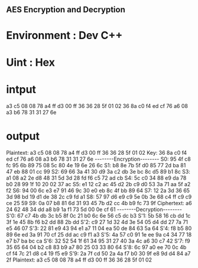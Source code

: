 ## AES Encryption and Decryption
# Environment : Dev C++
# Uint : Hex

# intput
a3 c5 08 08 78 a4 ff d3 00 ff 36 36 28 5f 01 02
36 8a c0 f4 ed cf 76 a6 08 a3 b6 78 31 31 27 6e
# output
<AES Encryption>
Plaintext: a3 c5 08 08 78 a4 ff d3 00 ff 36 36 28 5f 01 02
Key: 36 8a c0 f4 ed cf 76 a6 08 a3 b6 78 31 31 27 6e
--------Encryption--------
S0: 95 4f c8 fc 95 6b 89 75 08 5c 80 4e 19 6e 26 6c
S1: b8 8e 7b 5f d0 85 77 2d ba 81 47 eb 88 01 cc 99
S2: 69 66 3a 41 30 d9 3a c2 db 3e bc 8c d5 89 b1 8c
S3: a1 08 a2 2e d8 48 31 5d 3d 28 fd f6 c5 72 ad cb
S4: 5c c0 34 88 e9 da 78 b0 28 99 1f 10 20 02 37 ac
S5: e1 12 c2 ac 45 d2 2b c9 d0 53 3a 71 aa 5f a2 f2
S6: 94 00 6c e3 e7 91 46 9c 30 e0 eb 8c 4f bb 89 64
S7: 12 2a 3d 36 65 3d 98 bd 19 d1 de 38 2c c9 fd a1
S8: 57 97 d6 e9 c9 5e 0b 3e 68 c4 ff c9 c9 ce 25 59
S9: 0a 07 b8 81 6d 31 93 45 7b d2 cc 4b b9 fc 73 9f
Ciphertext: a6 24 62 48 34 dd a8 b9 1a f1 73 5d 00 0e cf 61
--------Decryption--------
S'0: 67 c7 4b db 3c b5 8f 0c 21 b0 6c 6e 56 c5 dc b3
S'1: 5b 58 16 cb dd 1c 3f 1e 45 8b f6 b2 dd 88 2b dd
S'2: c9 27 1d 32 4d 3e 54 05 d4 dd 27 7a 71 e5 46 07
S'3: 22 81 e9 43 94 e1 a7 11 04 ea 50 de 84 63 5a 64
S'4: f8 b5 80 89 6e ed 3a 91 70 cf 25 dd ac c9 f1 a3
S'5: 4a 57 c0 91 1e ee 9a c4 34 77 18 e7 b7 ba bc ca
S'6: 32 52 54 1f 61 34 95 31 27 40 3a 4c a6 30 c7 42
S'7: f9 35 65 64 04 b2 c8 83 b9 a7 80 25 03 33 80 64
S'8: 6c 97 a0 ee 70 0c 4b cf f4 7c 21 d8 c4 19 f5 e9
S'9: 2a 7f cd 50 2a 4a f7 b0 30 9f e8 9d d4 84 a7 2f
Plaintext: a3 c5 08 08 78 a4 ff d3 00 ff 36 36 28 5f 01 02
